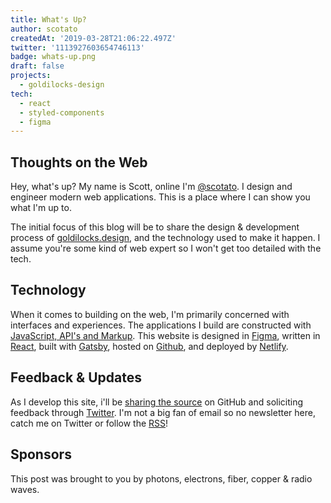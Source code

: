 ```yaml
---
title: What's Up?
author: scotato
createdAt: '2019-03-28T21:06:22.497Z'
twitter: '1113927603654746113'
badge: whats-up.png
draft: false
projects:
  - goldilocks-design
tech:
  - react
  - styled-components
  - figma
---
```


## Thoughts on the Web
Hey, what's up? My name is Scott, online I'm [@scotato](https://twitter.com/scotato). I design and engineer modern web applications. This is a place where I can show you what I'm up to.

The initial focus of this blog will be to share the design & development process of [goldilocks.design](https://goldilocks.design), and the technology used to make it happen. I assume you're some kind of web expert so I won't get too detailed with the tech.

## Technology
When it comes to building on the web, I'm primarily concerned with interfaces and experiences. The applications I build are constructed with [JavaScript, API's and Markup](https://jamstack.org/). This website is designed in [Figma](http://figma.com/), written in [React](http://reactjs.org/), built with [Gatsby](https://www.gatsbyjs.org/), hosted on [Github](https://github.com/scotato/goldilocks.design), and deployed by [Netlify](https://www.netlify.com/).

## Feedback & Updates
As I develop this site, i'll be [sharing the source](https://github.com/scotato/goldilocks.design) on GitHub and soliciting feedback through [Twitter](https://twitter.com/scotato). I'm not a big fan of email so no newsletter here, catch me on Twitter or follow the [RSS](https://goldilocks.design/rss.xml)!

## Sponsors
This post was brought to you by photons, electrons, fiber, copper & radio waves.

